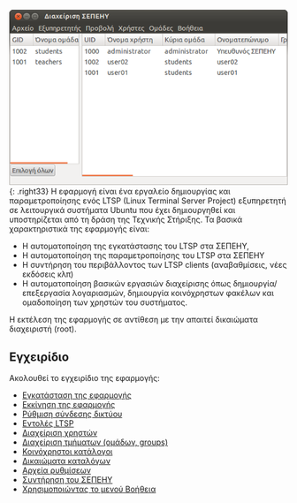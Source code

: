![Schscripts_first_screen.png](Schscripts_first_screen.png){: .right33} Η εφαρμογή  είναι
ένα εργαλείο δημιουργίας και παραμετροποίησης ενός LTSP (Linux Terminal
Server Project) εξυπηρετητή σε λειτουργικά συστήματα Ubuntu που έχει
δημιουργηθεί και υποστηρίζεται από τη δράση της Τεχνικής Στήριξης.
Τα βασικά χαρακτηριστικά της εφαρμογής είναι:

  - Η αυτοματοποίηση της εγκατάστασης του LTSP στα ΣΕΠΕΗΥ,
  - Η αυτοματοποίηση της παραμετροποίησης του LTSP στα ΣΕΠΕΗΥ
  - Η συντήρηση του περιβάλλοντος των LTSP clients (αναβαθμίσεις, νέες
    εκδόσεις κλπ)
  - Η αυτοματοποίηση βασικών εργασιών διαχείρισης όπως
    δημιουργία/επεξεργασία λογαριασμών, δημιουργία
    κοινόχρηστων φακέλων και ομαδοποίηση των χρηστών του
    συστήματος.

Η εκτέλεση της εφαρμογής  σε αντίθεση με την  απαιτεί δικαιώματα
διαχειριστή (root).

## Εγχειρίδιο

Ακολουθεί το εγχειρίδιο της εφαρμογής:

  - [Εγκατάσταση της
    εφαρμογής](Εγκατάσταση.md)
  - [Εκκίνηση της
    εφαρμογής](Εκκίνηση_της_εφαρμογής.md)
  - [Ρύθμιση σύνδεσης
    δικτύου](Ρύθμιση_σύνδεσης_δικτύου.md)
  - [Εντολές LTSP](Εντολές_LTSP.md)
  - [Διαχείριση χρηστών](Χρήστες/index.md)
  - [Διαχείριση τμήματων (ομάδων,
    groups)](Τμήματα.md)
  - [Κοινόχρηστοι
    κατάλογοι](Κοινόχρηστοι_κατάλογοι.md)
  - [Δικαιώματα
    καταλόγων](Δικαιώματα_καταλόγων.md)
  - [Αρχεία ρυθμίσεων](Αρχεία_ρυθμίσεων.md)
  - [Συντήρηση του
    ΣΕΠΕΗΥ](Συντήρηση_ΣΕΠΕΗΥ.md)
  - [Χρησιμοποιώντας το μενού
    Βοήθεια](Βοήθεια.md)

